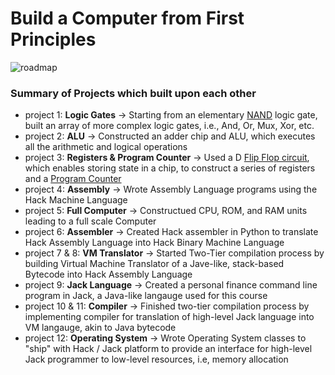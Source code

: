 # Build a Computer from First Principles
![roadmap](![image](https://github.com/user-attachments/assets/28ae9000-ffd9-4886-8842-6d5219674d7f))

### Summary of Projects which built upon each other
* project 1: **Logic Gates** -> Starting from an elementary [NAND](https://en.wikipedia.org/wiki/NAND_gate) logic gate, built an array of more complex logic gates, i.e., And, Or, Mux, Xor, etc.
* project 2: **ALU** -> Constructed an adder chip and ALU, which executes all the arithmetic and logical operations
* project 3: **Registers & Program Counter** -> Used a D [Flip Flop circuit](https://en.wikipedia.org/wiki/Flip-flop_(electronics)), which enables storing state in a chip, to construct a series of registers and a [Program Counter](https://en.wikipedia.org/wiki/Program_counter)
* project 4: **Assembly** -> Wrote Assembly Language programs using the Hack Machine Language
* project 5: **Full Computer** -> Constructued CPU, ROM, and RAM units leading to a full scale Computer
* project 6: **Assembler** -> Created Hack assembler in Python to translate Hack Assembly Language into Hack Binary Machine Language
* project 7 & 8: **VM Translator** -> Started Two-Tier compilation process by building Virtual Machine Translator of a Jave-like, stack-based Bytecode into Hack Assembly Language
* project 9: **Jack Language** -> Created a personal finance command line program in Jack, a Java-like langauge used for this course
* project 10 & 11: **Compiler** -> Finished two-tier compilation process by implementing compiler for translation of high-level Jack language into VM langauge, akin to Java bytecode
* project 12: **Operating System** -> Wrote Operating System classes to "ship" with Hack / Jack platform to provide an interface for high-level Jack programmer to low-level resources, i.e, memory allocation
